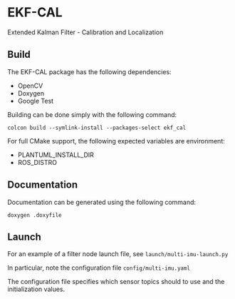 # EKF-CAL

Extended Kalman Filter - Calibration and Localization

## Build
The EKF-CAL package has the following dependencies:
- OpenCV
- Doxygen
- Google Test

Building can be done simply with the following command:

```
colcon build --symlink-install --packages-select ekf_cal
```

For full CMake support, the following expected variables are environment:
- PLANTUML_INSTALL_DIR
- ROS_DISTRO

## Documentation
Documentation can be generated using the following command:
```
doxygen .doxyfile
```

## Launch
For an example of a filter node launch file, see `launch/multi-imu-launch.py`

In particular, note the configuration file `config/multi-imu.yaml` 

The configuration file specifies which sensor topics should to use and the initialization values.
